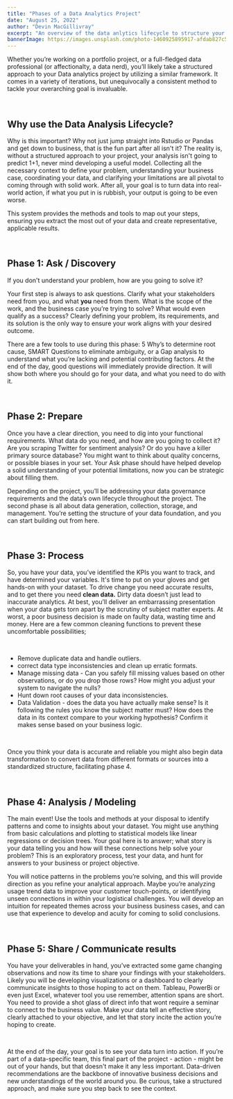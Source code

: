 ```yaml
---
title: "Phases of a Data Analytics Project"
date: "August 25, 2022"
author: "Devin MacGillivray"
excerpt: "An overview of the data anlytics lifecycle to structure your next data project."
bannerImage: https://images.unsplash.com/photo-1460925895917-afdab827c52f?ixlib=rb-1.2.1&ixid=MnwxMjA3fDB8MHxwaG90by1wYWdlfHx8fGVufDB8fHx8&auto=format&fit=crop&w=2426&q=80
---
```


Whether you’re working on a portfolio project, or a full-fledged data professional (or affectionalty, a data nerd), you’ll likely take a structured approach to your Data analytics project by utilizing a similar framework. It comes in a variety of iterations, but unequivocally a consistent method to tackle your overarching goal is invaluable.

<br />

## Why use the Data Analysis Lifecycle?

Why is this important? Why not just jump straight into Rstudio or Pandas and get down to business, that is the fun part after all isn't it? The reality is, without a structured approach to your project, your analysis isn't going to predict 1+1, never mind developing a useful model. Collecting all the necessary context to define your problem, understanding your business case, coordinating your data, and clarifying your limitations are all pivotal to coming through with solid work. After all, your goal is to turn data into real-world action, if what you put in is rubbish, your output is going to be even worse.

This system provides the methods and tools to map out your steps, ensuring you extract the most out of your data and create representative, applicable results.

<br />

## Phase 1: Ask / Discovery

If you don't understand your problem, how are you going to solve it?

Your first step is always to ask questions. Clarify what your stakeholders need from you, and what **you** need from them. What is the scope of the work, and the business case you’re trying to solve? What would even qualify as a success? Clearly defining your problem, its requirements, and its solution is the only way to ensure your work aligns with your desired outcome.

There are a few tools to use during this phase: 5 Why’s to determine root cause, SMART Questions to eliminate ambiguity, or a Gap analysis to understand what you’re lacking and potential contributing factors. At the end of the day, good questions will immediately provide direction. It will show both where you should go for your data, and what you need to do with it.

<br />

## Phase 2: Prepare

Once you have a clear direction, you need to dig into your functional requirements. What data do you need, and how are you going to collect it? Are you scraping Twitter for sentiment analysis? Or do you have a killer primary source database? You might want to think about quality concerns, or possible biases in your set. Your Ask phase should have helped develop a solid understanding of your potential limitations, now you can be strategic about filling them.

Depending on the project, you’ll be addressing your data governance requirements and the data’s own lifecycle throughout the project. The second phase is all about data generation, collection, storage, and management. You’re setting the structure of your data foundation, and you can start building out from here.

<br />

## Phase 3: Process

So, you have your data, you’ve identified the KPIs you want to track, and have determined your variables. It's time to put on your gloves and get hands-on with your dataset. To drive change you need accurate results, and to get there you need **clean data.** Dirty data doesn’t just lead to inaccurate analytics. At best, you’ll deliver an embarrassing presentation when your data gets torn apart by the scrutiny of subject matter experts. At worst, a poor business decision is made on faulty data, wasting time and money. Here are a few common cleaning functions to prevent these uncomfortable possibilities;

<br />
<ul>
<li> Remove duplicate data and handle outliers.</li>

<li>correct data type inconsistencies and clean up erratic formats.</li>
<li> Manage missing data - Can you safely fill missing values based on other observations, or do you drop those rows? How might you adjust your system to navigate the nulls?</li>
<li> Hunt down root causes of your data inconsistencies.
</li>
<li> Data Validation - does the data you have actually make sense? Is it following the rules you know the subject matter must? How does the data in its context compare to your working hypothesis? Confirm it makes sense based on your business logic.</li>
</ul>
<br />

Once you think your data is accurate and reliable you might also begin data transformation to convert data from different formats or sources into a standardized structure, facilitating phase 4.

<br />

## Phase 4: Analysis / Modeling

The main event! Use the tools and methods at your disposal to identify patterns and come to insights about your dataset. You might use anything from basic calculations and plotting to statistical models like linear regressions or decision trees. Your goal here is to answer; what story is your data telling you and how will these connections help solve your problem? This is an exploratory process, test your data, and hunt for answers to your business or project objective.

You will notice patterns in the problems you’re solving, and this will provide direction as you refine your analytical approach. Maybe you’re analyzing usage trend data to improve your customer touch-points, or identifying unseen connections in within your logistical challenges. You will develop an intuition for repeated themes across your business business cases, and can use that experience to develop and acuity for coming to solid conclusions.

<br />

## Phase 5: Share / Communicate results

You have your deliverables in hand, you’ve extracted some game changing observations and now its time to share your findings with your stakeholders. Likely you will be developing visualizations or a dashboard to clearly communicate insights to those hoping to act on them. Tableau, PowerBi or even just Excel, whatever tool you use remember, attention spans are short. You need to provide a shot glass of direct info that wont require a seminar to connect to the business value. Make your data tell an effective story, clearly attached to your objective, and let that story incite the action you’re hoping to create.

<br />

At the end of the day, your goal is to see your data turn into action. If you’re part of a data-specific team, this final part of the project - action - might be out of your hands, but that doesn't make it any less important. Data-driven recommendations are the backbone of innovative business decisions and new understandings of the world around you. Be curious, take a structured approach, and make sure you step back to see the context.
